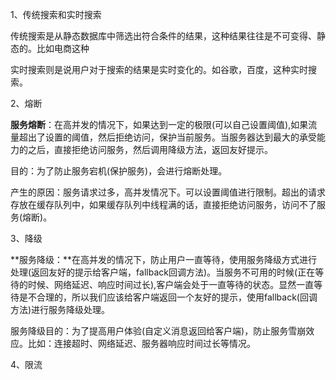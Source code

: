 1、传统搜索和实时搜索

传统搜索是从静态数据库中筛选出符合条件的结果，这种结果往往是不可变得、静态的。比如电商这种

实时搜索则是说用户对于搜索的结果是实时变化的。如谷歌，百度，这种实时搜索。



2、熔断

**服务熔断**：在高并发的情况下，如果达到一定的极限(可以自己设置阈值),如果流量超出了设置的阈值，然后拒绝访问，保护当前服务。当服务器达到最大的承受能力的之后，直接拒绝访问服务，然后调用降级方法，返回友好提示。

目的：为了防止服务宕机(保护服务)，会进行熔断处理。

产生的原因：服务请求过多，高并发情况下。可以设置阈值进行限制。超出的请求存放在缓存队列中，如果缓存队列中线程满的话，直接拒绝访问服务，访问不了服务(熔断)。



3、降级

**服务降级：**在高并发的情况下，防止用户一直等待，使用服务降级方式进行处理(返回友好的提示给客户端，fallback回调方法)。当服务不可用的时候(正在等待的时候、网络延迟、响应时间过长),客户端会处于一直等待的状态。显然一直等待是不合理的，所以我们应该给客户端返回一个友好的提示，使用fallback(回调方法)进行服务降级处理。



服务降级目的：为了提高用户体验(自定义消息返回给客户端)，防止服务雪崩效应。比如：连接超时、网络延迟、服务器响应时间过长等情况。





4、限流